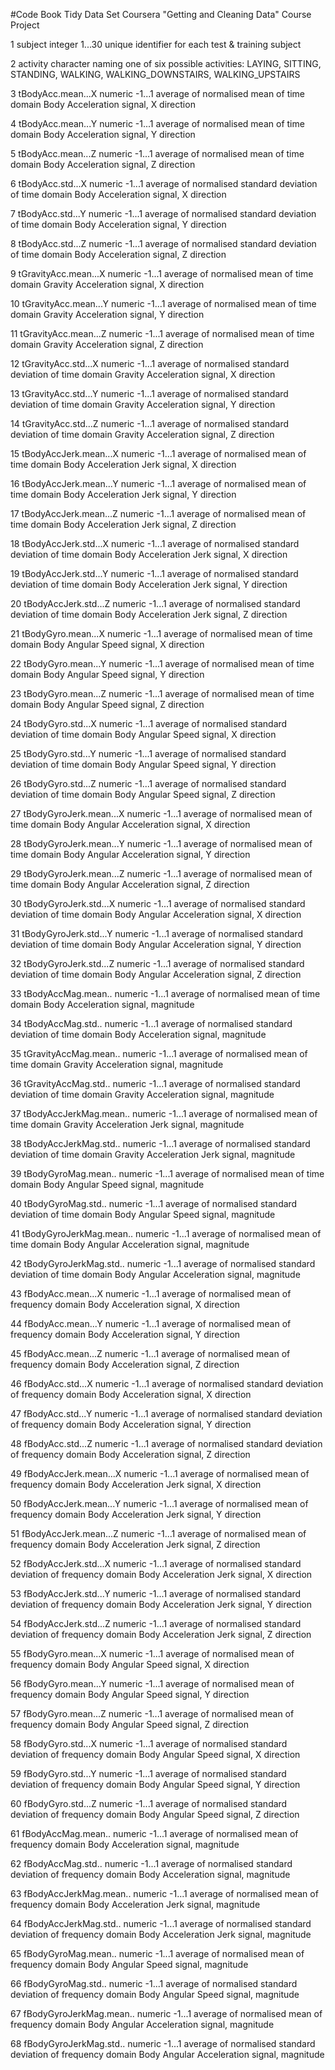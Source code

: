 #Code Book Tidy Data Set Coursera "Getting and Cleaning Data" Course Project

1
  subject
    integer
      1...30  unique identifier for each test & training subject

2
  activity
    character
      naming one of six possible activities:
      LAYING, SITTING, STANDING, WALKING, WALKING_DOWNSTAIRS, WALKING_UPSTAIRS
      
3
  tBodyAcc.mean...X
    numeric
      -1...1  average of normalised mean of time domain Body Acceleration signal,
              X direction

4
  tBodyAcc.mean...Y
    numeric
      -1...1  average of normalised mean of time domain Body Acceleration signal,
              Y direction

5
  tBodyAcc.mean...Z
    numeric
      -1...1  average of normalised mean of time domain Body Acceleration signal,
              Z direction
            
6
  tBodyAcc.std...X
    numeric
      -1...1  average of normalised standard deviation of time domain
              Body Acceleration signal, X direction

7
  tBodyAcc.std...Y
    numeric
      -1...1  average of normalised standard deviation of time domain
              Body Acceleration signal, Y direction

8
  tBodyAcc.std...Z
    numeric
      -1...1  average of normalised standard deviation of time domain
              Body Acceleration signal, Z direction

9
  tGravityAcc.mean...X
    numeric
      -1...1  average of normalised mean of time domain
              Gravity Acceleration signal, X direction

10
  tGravityAcc.mean...Y
    numeric
      -1...1  average of normalised mean of time domain
              Gravity Acceleration signal, Y direction

11
  tGravityAcc.mean...Z
    numeric
      -1...1  average of normalised mean of time domain
              Gravity Acceleration signal, Z direction

12
  tGravityAcc.std...X
    numeric
      -1...1  average of normalised standard deviation of time domain
              Gravity Acceleration signal, X direction

13
  tGravityAcc.std...Y
    numeric
      -1...1  average of normalised standard deviation of time domain
              Gravity Acceleration signal, Y direction

14
  tGravityAcc.std...Z
    numeric
      -1...1  average of normalised standard deviation of time domain
              Gravity Acceleration signal, Z direction

15
  tBodyAccJerk.mean...X
    numeric
      -1...1  average of normalised mean of time domain
              Body Acceleration Jerk signal, X direction

16
  tBodyAccJerk.mean...Y
    numeric
      -1...1  average of normalised mean of time domain
              Body Acceleration Jerk signal, Y direction

17
  tBodyAccJerk.mean...Z
    numeric
      -1...1  average of normalised mean of time domain
              Body Acceleration Jerk signal, Z direction

18
  tBodyAccJerk.std...X
    numeric
      -1...1  average of normalised standard deviation of time domain
              Body Acceleration Jerk signal, X direction

19
  tBodyAccJerk.std...Y
    numeric
      -1...1  average of normalised standard deviation of time domain
              Body Acceleration Jerk signal, Y direction

20
  tBodyAccJerk.std...Z
    numeric
      -1...1  average of normalised standard deviation of time domain
              Body Acceleration Jerk signal, Z direction

21
  tBodyGyro.mean...X
    numeric
      -1...1  average of normalised mean of time domain
              Body Angular Speed signal, X direction

22
  tBodyGyro.mean...Y
    numeric
      -1...1  average of normalised mean of time domain
              Body Angular Speed signal, Y direction

23
  tBodyGyro.mean...Z
    numeric
      -1...1  average of normalised mean of time domain
              Body Angular Speed signal, Z direction

24
  tBodyGyro.std...X
    numeric
      -1...1  average of normalised standard deviation of time domain
              Body Angular Speed signal, X direction

25
  tBodyGyro.std...Y
    numeric
      -1...1  average of normalised standard deviation of time domain
              Body Angular Speed signal, Y direction

26
  tBodyGyro.std...Z
    numeric
      -1...1  average of normalised standard deviation of time domain
              Body Angular Speed signal, Z direction

27
  tBodyGyroJerk.mean...X
    numeric
      -1...1  average of normalised mean of time domain
              Body Angular Acceleration signal, X direction

28
  tBodyGyroJerk.mean...Y
    numeric
      -1...1  average of normalised mean of time domain
              Body Angular Acceleration signal, Y direction

29
  tBodyGyroJerk.mean...Z
    numeric
      -1...1  average of normalised mean of time domain
              Body Angular Acceleration signal, Z direction

30
  tBodyGyroJerk.std...X
    numeric
      -1...1  average of normalised standard deviation of time domain
              Body Angular Acceleration signal, X direction

31
  tBodyGyroJerk.std...Y
    numeric
      -1...1  average of normalised standard deviation of time domain
              Body Angular Acceleration signal, Y direction

32
  tBodyGyroJerk.std...Z
    numeric
      -1...1  average of normalised standard deviation of time domain
              Body Angular Acceleration signal, Z direction

33
  tBodyAccMag.mean..
    numeric
      -1...1  average of normalised mean of time domain
              Body Acceleration signal, magnitude

34
  tBodyAccMag.std..
    numeric
      -1...1  average of normalised standard deviation of time domain
              Body Acceleration signal, magnitude

35
  tGravityAccMag.mean..
    numeric
      -1...1  average of normalised mean of time domain
              Gravity Acceleration signal, magnitude

36
  tGravityAccMag.std..
    numeric
      -1...1  average of normalised standard deviation of time domain
              Gravity Acceleration signal, magnitude

37
  tBodyAccJerkMag.mean..
    numeric
      -1...1  average of normalised mean of time domain
              Gravity Acceleration Jerk signal, magnitude

38
  tBodyAccJerkMag.std..
    numeric
      -1...1  average of normalised standard deviation of time domain
              Gravity Acceleration Jerk signal, magnitude

39
  tBodyGyroMag.mean..
    numeric
      -1...1  average of normalised mean of time domain
              Body Angular Speed signal, magnitude

40
  tBodyGyroMag.std..
    numeric
      -1...1  average of normalised standard deviation of time domain
              Body Angular Speed signal, magnitude

41
  tBodyGyroJerkMag.mean..
    numeric
      -1...1  average of normalised mean of time domain
              Body Angular Acceleration signal, magnitude

42
  tBodyGyroJerkMag.std..
    numeric
      -1...1  average of normalised standard deviation of time domain
              Body Angular Acceleration signal, magnitude

43
  fBodyAcc.mean...X
    numeric
      -1...1  average of normalised mean of frequency domain
              Body Acceleration signal, X direction

44
  fBodyAcc.mean...Y
    numeric
      -1...1  average of normalised mean of frequency domain
              Body Acceleration signal, Y direction

45
  fBodyAcc.mean...Z
    numeric
      -1...1  average of normalised mean of frequency domain
              Body Acceleration signal, Z direction

46
  fBodyAcc.std...X
    numeric
      -1...1  average of normalised standard deviation of frequency domain
              Body Acceleration signal, X direction

47
  fBodyAcc.std...Y
    numeric
      -1...1  average of normalised standard deviation of frequency domain
              Body Acceleration signal, Y direction

48
  fBodyAcc.std...Z
    numeric
      -1...1  average of normalised standard deviation of frequency domain
              Body Acceleration signal, Z direction

49
  fBodyAccJerk.mean...X
    numeric
      -1...1  average of normalised mean of frequency domain
              Body Acceleration Jerk signal, X direction

50
  fBodyAccJerk.mean...Y
    numeric
      -1...1  average of normalised mean of frequency domain
              Body Acceleration Jerk signal, Y direction

51
  fBodyAccJerk.mean...Z
    numeric
      -1...1  average of normalised mean of frequency domain
              Body Acceleration Jerk signal, Z direction

52
  fBodyAccJerk.std...X
    numeric
      -1...1  average of normalised standard deviation of frequency domain
              Body Acceleration Jerk signal, X direction

53
  fBodyAccJerk.std...Y
    numeric
      -1...1  average of normalised standard deviation of frequency domain
              Body Acceleration Jerk signal, Y direction

54
  fBodyAccJerk.std...Z
    numeric
      -1...1  average of normalised standard deviation of frequency domain
              Body Acceleration Jerk signal, Z direction

55
  fBodyGyro.mean...X
    numeric
      -1...1  average of normalised mean of frequency domain
              Body Angular Speed signal, X direction

56
  fBodyGyro.mean...Y
    numeric
      -1...1  average of normalised mean of frequency domain
              Body Angular Speed signal, Y direction

57
  fBodyGyro.mean...Z
    numeric
      -1...1  average of normalised mean of frequency domain
              Body Angular Speed signal, Z direction

58
  fBodyGyro.std...X
    numeric
      -1...1  average of normalised standard deviation of frequency domain
              Body Angular Speed signal, X direction

59
  fBodyGyro.std...Y
    numeric
      -1...1  average of normalised standard deviation of frequency domain
              Body Angular Speed signal, Y direction  

60
  fBodyGyro.std...Z
    numeric
      -1...1  average of normalised standard deviation of frequency domain
              Body Angular Speed signal, Z direction

61
  fBodyAccMag.mean..
    numeric
      -1...1  average of normalised mean of frequency domain
              Body Acceleration signal, magnitude

62
  fBodyAccMag.std..
    numeric
      -1...1  average of normalised standard deviation of frequency domain
              Body Acceleration signal, magnitude

63
  fBodyAccJerkMag.mean..
    numeric
      -1...1  average of normalised mean of frequency domain
              Body Acceleration Jerk signal, magnitude

64
  fBodyAccJerkMag.std..
    numeric
      -1...1  average of normalised standard deviation of frequency domain
              Body Acceleration Jerk signal, magnitude

65
  fBodyGyroMag.mean..
    numeric
      -1...1  average of normalised mean of frequency domain
              Body Angular Speed signal, magnitude

66
  fBodyGyroMag.std..
    numeric
      -1...1  average of normalised standard deviation of frequency domain
              Body Angular Speed signal, magnitude

67
  fBodyGyroJerkMag.mean..
    numeric
      -1...1  average of normalised mean of frequency domain
              Body Angular Acceleration signal, magnitude

68
  fBodyGyroJerkMag.std..
    numeric
      -1...1  average of normalised standard deviation of frequency domain
              Body Angular Acceleration signal, magnitude